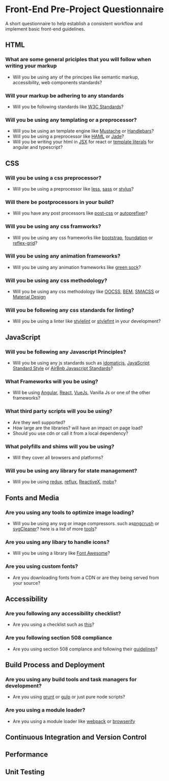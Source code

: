 # Front-End Pre-Project Questionnaire
A short questionnaire to help establish a consistent workflow and implement basic front-end guidelines. 


## HTML

### What are some general priciples that you will follow when writing your markup
- Will you be using any of the principes like semantic markup, accessibility, web components standards?

### Will your markup be adhering to any standards
- Will you be following standards like [W3C Standards](https://www.w3.org/standards/)?
### Will you be using any templating or a preprocessor?
- Will you be using an template engine like [Mustache](https://mustache.github.io/) or [Handlebars](http://handlebarsjs.com/)?
- Will you be using a preprocessor like [HAML](http://haml.info/) or [Jade](https://www.npmjs.com/package/jade)?
- Will you be writing your html in [JSX](https://facebook.github.io/react/docs/introducing-jsx.html) for react or [template literals](https://developer.mozilla.org/en-US/docs/Web/JavaScript/Reference/Template_literals) for angular and typescript?


## CSS
### Will you be using a css preprocessor? 
- Will you be using a preprocessor like [less](http://lesscss.org/), [sass](http://sass-lang.com/) or [stylus](http://stylus-lang.com/)?
### Will there be postprocessors in your build?
- Will you have any post processors like [post-css](http://postcss.org/) or [autoprefixer](https://autoprefixer.github.io/)?
### Will you be using any css framworks?
- Will you be using any css frameworks like [bootstrap](http://getbootstrap.com/), [foundation](http://foundation.zurb.com/) or [reflex-grid](http://leejordan.github.io/reflex/docs/)?
### Will you be using any animation frameworks?
- Will you be using any animation frameworks like [green sock](https://greensock.com/)?
### Will you be using any css methodology?
- Will you be using any css methodology like [OOCSS](https://github.com/stubbornella/oocss/wiki), [BEM](http://getbem.com/), [SMACSS](https://smacss.com/) or [Material Design](https://material.io/guidelines/)
### Will you be following any css standards for linting?
- Will you be using a linter like [stylelint](https://github.com/stylelint/stylelint) or [stylefmt](https://github.com/morishitter/stylefmt) in your development?

## JavaScript

### Will you be following any Javascript Principles?
- Will you be using any js standards such as [idomaticjs](https://github.com/rwaldron/idiomatic.js/), [JavaScript Standard Style](https://standardjs.com/) or [AirBnb Javascript Standards](https://github.com/airbnb/javascript)?
### What Frameworks will you be using?
- Will be using [Angular](https://angular.io/), [React](https://facebook.github.io/react/), [VueJs](https://vuejs.org/), Vanilla Js or one of the other frameworks?
### What third party scripts will you be using?
- Are they well supported?
- How large are the libraries? will have an impact on page load?
- Should you use cdn or call it from a local dependency?
### What polyfills and shims will you be using?
- Will they cover all browsers and platforms?
### Will you be using any library for state management?
- Will you be using [redux](http://redux.js.org/), [reflux](https://github.com/reflux/refluxjs), [ReactiveX](http://reactivex.io/), [mobx](https://github.com/mobxjs/mobx)?

## Fonts and Media
### Are you using any tools to optimize image loading?
- Will you be using any svg or image compressors. such as[pngcrush](https://pmt.sourceforge.io/pngcrush/) or [svgCleaner](https://github.com/RazrFalcon/svgcleaner)? here is a list of more [tools](https://addyosmani.com/blog/image-optimization-tools/)?
### Are you using any libary to handle icons?
- Will you be using a library like [Font Awesome](http://fontawesome.io/)?
### Are you using custom fonts?
- Are you downloading fonts from a CDN or are they being served from your source?

## Accessibility
### Are you following any accessibility checklist? 
- Are you using a checklist such as [this](http://a11yproject.com/checklist.html)?
### Are you following section 508 compliance
- Are you using section 508 complance and following their [guidelines](https://www.section508.gov/content/build/website-accessibility-improvement)?


## Build Process and Deployment
### Are you using any build tools and task managers for development?
- Are you using [grunt](https://gruntjs.com/) or [gulp](http://gulpjs.com/) or just pure node scripts?
### Are you using a module loader?
- Are you using a module loader like [webpack](https://webpack.github.io/) or [browserify](http://browserify.org/)
                                                                                                                                                                                                                                                                                                                                                                                                                                                                                                                                                                                                                                                                                                                                                                                                                                                                                                                                                                                                                                                                                                                                                                                                                                                    
## Continuous Integration and Version Control


## Performance


## Unit Testing
